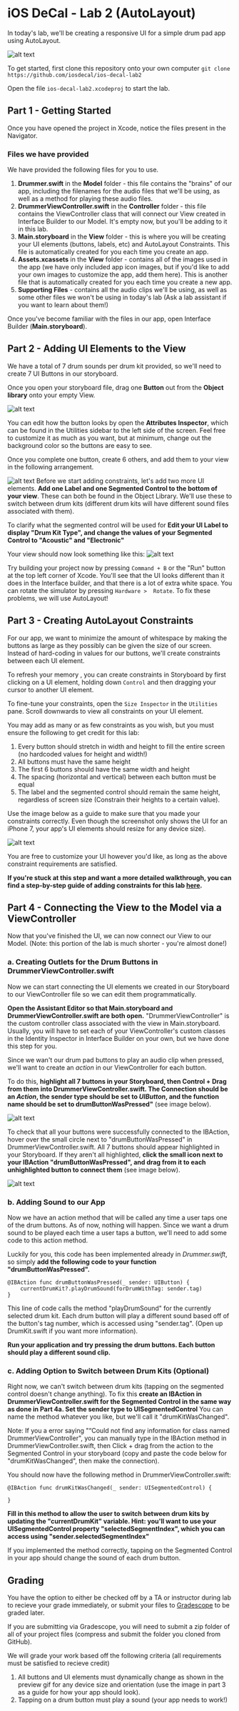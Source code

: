 # iOS DeCal - Lab 2 (AutoLayout) #

In today's lab, we'll be creating a responsive UI for a simple drum pad app using AutoLayout. 

![alt text](/README-images/overview.png)

To get started, first clone this repository onto your own computer
`git clone https://github.com/iosdecal/ios-decal-lab2`

Open the file `ios-decal-lab2.xcodeproj` to start the lab.

## Part 1 - Getting Started ##
Once you have opened the project in Xcode, notice the files present in the Navigator.

### Files we have provided ###
We have provided the following files for you to use. 

1. **Drummer.swift** in the **Model** folder - this file contains the "brains" of our app, including the filenames for the audio files that we'll be using, as well as a method for playing these audio files.
2. **DrummerViewController.swift** in the **Controller** folder - this file contains the ViewController class that will connect our View created in Interface Builder to our Model. It's empty now, but you'll be adding to it in this lab.
3. **Main.storyboard** in the **View** folder - this is where you will be creating your UI elements (buttons, labels, etc) and AutoLayout Constraints. This file is automatically created for you each time you create an app.
4. **Assets.xcassets** in the **View** folder - contains all of the images used in the app (we have only included app icon images, but if you'd like to add your own images to customize the app, add them here). This is another file that is automatically created for you each time you create a new app.
5. **Supporting Files** - contains all the audio clips we'll be using, as well as some other files we won't be using in today's lab (Ask a lab assistant if you want to learn about them!)

Once you've become familiar with the files in our app, open Interface Builder (**Main.storyboard**). 

## Part 2 - Adding UI Elements to the View ##
We have a total of 7 drum sounds per drum kit provided, so we'll need to create 7 UI Buttons in our storyboard. 

Once you open your storyboard file, drag one **Button** out from the **Object library** onto your empty View. 

![alt text](/README-images/part2-1.png)

You can edit how the button looks by open the **Attributes Inspector**, which can be found in the Utilities sidebar to the left side of the screen. Feel free to customize it as much as you want, but at minimum, change out the background color so the buttons are easy to see. 

Once you complete one button, create 6 others, and add them to your view in the following arrangement.

![alt text](/README-images/part2-2.png)
Before we start adding constraints, let's add two more UI elements.
**Add one Label and one Segmented Control to the bottom of your view**. These can both be found in the Object Library. We'll use these to switch between drum kits (different drum kits will have different sound files associated with them).

To clarify what the segmented control will be used for **Edit your UI Label to display "Drum Kit Type", and change the values of your Segmented Control to "Acoustic" and "Electronic"**

Your view should now look something like this: 
![alt text](/README-images/part2-3.png)

Try building your project now by pressing `Command + B` or the "Run" button at the top left corner of Xcode. You'll see that the UI looks different than it does in the Interface builder, and that there is a lot of extra white space. You can rotate the simulator by pressing `Hardware >  Rotate`. To fix these problems, we will use AutoLayout!

## Part 3 - Creating AutoLayout Constraints ##

For our app, we want to minimize the amount of whitespace by making the buttons as large as they possibly can be given the size of our screen. Instead of hard-coding in values for our buttons, we'll create constraints between each UI element. 

To refresh your memory , you can create constraints in Storyboard by first clicking on a UI element, holding down `Control` and then dragging your cursor to another UI element. 

To fine-tune your constraints, open the `Size Inspector` in the `Utilities` pane. Scroll downwards to view all constraints on your UI element.

You may add as many or as few constraints as you wish, but you must ensure the following to get credit for this lab:

1. Every button should stretch in width and height to fill the entire screen (no hardcoded values for height and width!)
2. All buttons must have the same height
3. The first 6 buttons should have the same width and height
4. The spacing (horizontal and vertical) between each button must be equal
5. The label and the segmented control should remain the same height, regardless of screen size (Constrain their heights to a certain value).

Use the image below as a guide to make sure that you made your constraints correctly.  Even though the screenshot only shows the UI for an iPhone 7, your app's UI elements should resize for any device size).

![alt text](/README-images/endProduct.png)

You are free to customize your UI however you'd like, as long as the above constraint requirements are satisfied.

**If you're stuck at this step and want a more detailed walkthrough, you can find a step-by-step guide of adding constraints for this lab [here][id].**

[id]: https://github.com/paigeplan/lab2-autolayout-guide  "AutoLayout Guide"



## Part 4 - Connecting the View to the Model via a ViewController ##

Now that you've finished the UI, we can now connect our View to our Model. (Note: this portion of the lab is much shorter - you're almost done!)

### a. Creating Outlets for the Drum Buttons in DrummerViewController.swift ###

Now we can start connecting the UI elements we created in our Storyboard to our ViewController file so we can edit them programmatically. 

**Open the Assistant Editor so that Main.storyboard and DrummerViewController.swift are both open.** "DrummerViewController" is the custom controller class associated with the view in Main.storyboard. Usually, you will have to set each of your ViewController's custom classes in the Identity Inspector in Interface Builder on your own, but we have done this step for you.

Since we wan't our drum pad buttons to play an audio clip when pressed, we'll want to create an *action* in our ViewController for each button.

To do this, **highlight all 7 buttons in your Storyboard, then Control + Drag from them into DrummerViewController.swift. The Connection should be an *Action*, the sender type should be set to *UIButton*, and the function name should be set to drumButtonWasPressed"** (see image below).

![alt text](/README-images/part4-2.png)


To check that all your buttons were successfully connected to the IBAction, hover over the small circle next to "drumButtonWasPressed" in DrummerViewController.swift. All 7 buttons should appear highlighted in your Storyboard. If they aren't all highlighted, **click the small icon next to your IBAction "drumButtonWasPressed", and drag from it to each unhighlighted button to connect them** (see image below).

![alt text](/README-images/part4-3.png)


### b. Adding Sound to our App ###

Now we have an action method that will be called any time a user taps one of the drum buttons. As of now, nothing will happen. Since we want a drum sound to be played each time a user taps a button, we'll need to add some code to this action method.

Luckily for you, this code has been implemented already in *Drummer.swift*, so simply **add the following code to your function "drumButtonWasPressed".**

	@IBAction func drumButtonWasPressed(_ sender: UIButton) {
        currentDrumKit?.playDrumSound(forDrumWithTag: sender.tag)
    }

This line of code calls the method "playDrumSound" for the currently selected drum kit. Each drum button will play a different sound based off of the button's tag number, which is accessed using "sender.tag". (Open up DrumKit.swift if you want more information). 

**Run your application and try pressing the drum buttons. Each button should play a different sound clip.**

### c. Adding Option to Switch between Drum Kits (Optional) ###

Right now, we can't switch between drum kits (tapping on the segmented control doesn't change anything). To fix this **create an IBAction in DrummerViewController.swift for the Segmented Control in the same way as done in Part 4a. Set the sender type to UISegmentedControl** You can name the method whatever you like, but we'll call it "drumKitWasChanged".

Note: If you a error saying "“Could not find any information for class named DrummerViewController", you can manually type in the IBAction method in DrummerViewController.swift, then Click + drag from the action to the Segmented Control in your storyboard (copy and paste the code below for "drumKitWasChanged", then make the connection).


You should now have the following method in DrummerViewController.swift: 

    @IBAction func drumKitWasChanged(_ sender: UISegmentedControl) {
    
    }

**Fill in this method to allow the user to switch between drum kits by updating the "currentDrumKit" variable. Hint: you'll want to use your UISegmentedControl property "selectedSegmentIndex", which you can access using "sender.selectedSegmentIndex"**

If you implemented the method correctly, tapping on the Segmented Control in your app should change the sound of each drum button.

## Grading ##

You have the option to either be checked off by a TA or instructor during lab to recieve your grade immediately, or submit your files to [Gradescope][id] to be graded later.

[id]: https://gradescope.com/courses/5482/assignments/18748/ "Gradescope link"

If you are submitting via Gradescope, you will need to submit a zip folder of all of your project files (compress and submit the folder you cloned from GitHub).

We will grade your work based off the following criteria (all requirements must be satisfied to recieve credit)

1. All buttons and UI elements must dynamically change as shown in the preview gif for any device size and orientation (use the image in part 3 as a guide for how your app should look).
2. Tapping on a drum button must play a sound (your app needs to work!)
